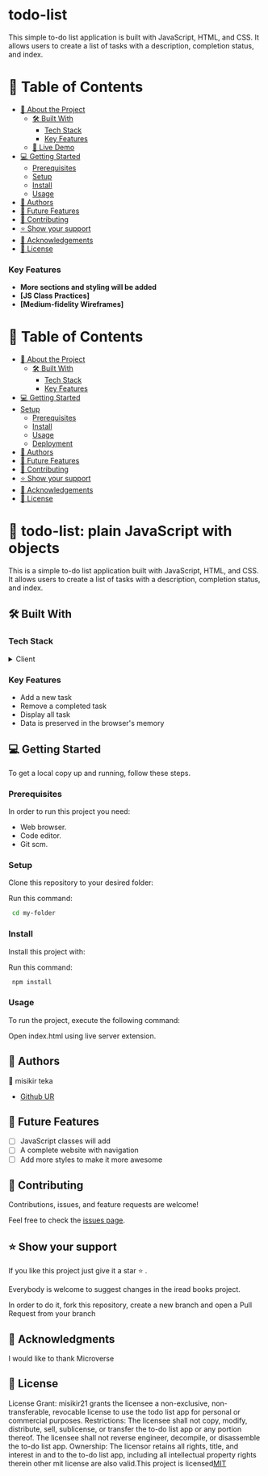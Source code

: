 # todo-list

This simple to-do list application is built with JavaScript, HTML, and CSS. It allows users to create a list of tasks with a description, completion status, and index.


# 📗 Table of Contents

- [📖 About the Project](#about-project)
  - [🛠 Built With](#built-with)
    - [Tech Stack](#tech-stack)
    - [Key Features](#key-features)
  - [🚀 Live Demo](#live-demo)
- [💻 Getting Started](#getting-started)
  - [Prerequisites](#prerequisites)
  - [Setup](#setup)
  - [Install](#install)
  - [Usage](#usage)
- [👥 Authors](#authors)
- [🔭 Future Features](#future-features)
- [🤝 Contributing](#contributing)
- [⭐️ Show your support](#support)
- [🙏 Acknowledgements](#acknowledgements)
- [📝 License](#license)

### Key Features <a name="key-features"></a>
- **More sections and styling will be added**
- **[JS Class Practices]**
- **[Medium-fidelity Wireframes]**

# 📗 Table of Contents

- [📖 About the Project](#about-project)
  - [🛠 Built With](#built-with)
    - [Tech Stack](#tech-stack)
    - [Key Features](#key-features)
- [💻 Getting Started](#getting-started)
- [Setup](#setup)
  - [Prerequisites](#prerequisites)
  - [Install](#install)
  - [Usage](#usage)
  - [Deployment](#deployment)
- [👥 Authors](#authors)
- [🔭 Future Features](#future-features)
- [🤝 Contributing](#contributing)
- [⭐️ Show your support](#support)
- [🙏 Acknowledgements](#acknowledgements)
- [📝 License](#license)


# 📖  todo-list: plain JavaScript with objects <a name="about-project"></a>

This is a simple to-do list application built with JavaScript, HTML, and CSS. It allows users to create a list of tasks with a description, completion status, and index.

## 🛠 Built With <a name="built-with"></a>
### Tech Stack <a name="tech-stack"></a>

<details>
    <summary>Client</summary>
        <ul>
            <li><a  href="https://developer.mozilla.org/en-US/docs/Web/HTML">HTML</a></li>
        </ul>
        <ul>
            <li><a  href="https://developer.mozilla.org/en-US/docs/Web/CSS">CSS</a></li>
        </ul>
        <ul>
            <li><a  href="https://developer.mozilla.org/en-US/docs/Web/JavaScript">Javascript</a></li>
        </ul>
</details>

### Key Features <a name="key-features"></a>

-  Add a new task
-  Remove a completed task
-  Display all task
-  Data is preserved in the browser's memory

## 💻 Getting Started <a name="getting-started"></a>

To get a local copy up and running, follow these steps.

### Prerequisites

In order to run this project you need:

- Web browser.
- Code editor.
- Git scm.

### Setup

Clone this repository to your desired folder:

Run this command: 

```sh
 cd my-folder

```
### Install

Install this project with:

Run this command:

```sh
 npm install
```
### Usage

To run the project, execute the following command:

Open index.html using live server extension.

## 👥 Authors <a name="getting-started"></a>

👤 misikir teka 
- [Github UR](https://github.com/misikir21)

## 🔭 Future Features <a name="future-features"></a>

- [ ] JavaScript classes will add
- [ ] A complete website with navigation
- [ ] Add more styles to make it more awesome

## 🤝 Contributing <a name="contributing"></a>

Contributions, issues, and feature requests are welcome!

Feel free to check the [issues page](../../issues/).

## ⭐️ Show your support <a name="support"></a>

If you like this project just give it a star ⭐️ .

Everybody is welcome to suggest changes in the iread books project.


In order to do it, fork this repository, create a new branch and open a Pull Request from your branch

## 🙏 Acknowledgments <a name="acknowledgements"></a>

I would like to thank Microverse

## 📝 License <a name="license"></a>

License Grant: misikir21 grants the licensee a non-exclusive, non-transferable, revocable license to use the todo list app for personal or commercial purposes.
Restrictions: The licensee shall not copy, modify, distribute, sell, sublicense, or transfer the to-do list app or any portion thereof. The licensee shall not reverse engineer, decompile, or disassemble the to-do list app.
Ownership: The licensor retains all rights, title, and interest in and to the to-do list app, including all intellectual property rights therein other mit license are also valid.This project is licensed<a  href="https://choosealicense.com/licenses/mit/">MIT</a>
